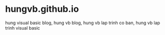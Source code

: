 # hungvb.github.io
hung visual basic blog, hung vb blog, hung vb lap trinh co ban, hung vb lap trinh visual basic
